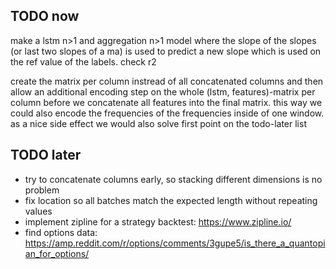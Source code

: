 ## TODO now
make a lstm n>1 and aggregation n>1 model where the slope of the slopes (or last two slopes of a ma) is used to predict a new slope which is used on the ref value of the labels. check r2

create the matrix per column instread of all concatenated columns and then allow an additional
encoding step on the whole (lstm, features)-matrix per column before we concatenate all
features into the final matrix. this way we could also encode the frequencies of the 
frequencies inside of one window. as a nice side effect we would also solve first point
on the todo-later list   

## TODO later
* try to concatenate columns early, so stacking different dimensions is no problem
* fix location so all batches match the expected length without repeating values
* implement zipline for a strategy backtest: https://www.zipline.io/
* find options data: https://amp.reddit.com/r/options/comments/3gupe5/is_there_a_quantopian_for_options/  